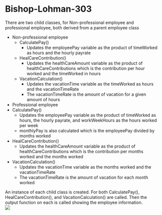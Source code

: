 # Bishop-Lohman-303
There are two child classes, for Non-professional employee and professional employee, both derived from a parent employee class<br />
- Non-professional employee
  - CalculatePay()
    - Updates the employeePay variable as the product of timeWorked as hours and the hourly payrate
  - HealCareContribution()
    - Updates the healthCareAmount variable as the product of healthCareContributions which is the contribution per hour worked and the timeWorked in hours
  - VacationCalculation()
    - Updates the vacationTime variable as the timeWorked as hours and the vacationTimeRate
    - The vacationTimeRate is the amount of vacation for a given amount of hours
- Professional employee
 - CalculatePay()
   - Updates the employeePay variable as the product of timeWorked as hours, the hourly payrate, and workWeekHours as the hours worked per week
   - monthlyPay is also calculated which is the employeePay divided by months worked
 - HealCareContribution()
   - Updates the healthCareAmount variable as the product of healthCareContributions which is the contribution per months worked and the months worked
 - VacationCalculation()
   - Updates the vacationTime variable as the months worked and the vacationTimeRate
   - The vacationTimeRate is the amount of vacation for each month worked
 
An instance of each child class is created. For both CalculatePay(), HealCareContribution(), and VacationCalculation() are called. Then the output function on each is called showing the employee information.<br />
<img src="https://user-images.githubusercontent.com/90850429/196584452-1483a0f5-59a3-48d7-9266-5436d32e056c.png"><br />
